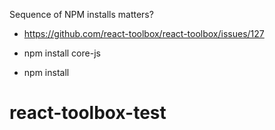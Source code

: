 Sequence of NPM installs matters?

* https://github.com/react-toolbox/react-toolbox/issues/127

* npm install core-js

* npm install
# react-toolbox-test
